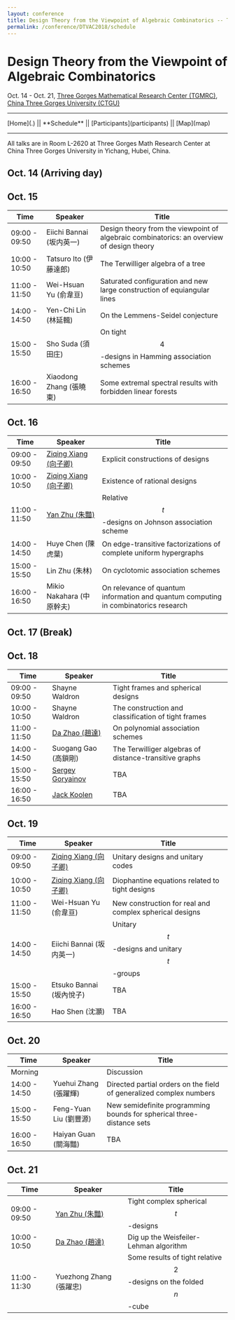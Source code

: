 ```yaml
---
layout: conference
title: Design Theory from the Viewpoint of Algebraic Combinatorics -- Three Gorges Mathematical Research Center
permalink: /conference/DTVAC2018/schedule
---
```


# Design Theory from the Viewpoint of Algebraic Combinatorics

Oct. 14 - Oct. 21, [Three Gorges Mathematical Research Center (TGMRC)](http://mathcenter.ctgu.edu.cn/), [China Three Gorges University (CTGU)](http://www.ctgu.edu.cn/)

<hr />
[Home](.) || **Schedule** || [Participants](participants) || [Map](map)
<hr />

All talks are in Room L-2620 at Three Gorges Math Research Center at China Three Gorges University in Yichang, Hubei, China. 

## Oct. 14 (Arriving day)

## Oct. 15

Time             | Speaker                     | Title
---------------- | --------------------------- | --------------------
09:00 - 09:50    | Eiichi Bannai (坂内英一)    | Design theory from the viewpoint of algebraic combinatorics: an overview of design theory
10:00 - 10:50    | Tatsuro Ito (伊藤達郎)      | The Terwilliger algebra of a tree
11:00 - 11:50    | Wei-Hsuan Yu (俞韋亘)       | Saturated configuration and new large construction of equiangular lines
14:00 - 14:50    | Yen-Chi Lin (林延輯)        | On the Lemmens-Seidel conjecture
15:00 - 15:50    | Sho Suda (須田庄)           | On tight $$4$$-designs in Hamming association schemes
16:00 - 16:50    | Xiaodong Zhang (張曉東)     | Some extremal spectral results with forbidden linear forests

## Oct. 16

Time             | Speaker                                     | Title
---------------- | ---------------------------                 | --------------------
09:00 - 09:50    | [Ziqing Xiang (向子卿)](http://ziqing.org/) | Explicit constructions of designs
10:00 - 10:50    | [Ziqing Xiang (向子卿)](http://ziqing.org/) | Existence of rational designs
11:00 - 11:50    | [Yan Zhu (朱豔)](http://yanzhu.org/)        | Relative $$t$$-designs on Johnson association scheme
14:00 - 14:50    | Huye Chen (陳虎葉)                          | On edge-transitive factorizations of complete uniform hypergraphs
15:00 - 15:50    | Lin Zhu (朱林)                              | On cyclotomic association schemes
16:00 - 16:50    | Mikio Nakahara (中原幹夫)                   | On relevance of quantum information and quantum computing in combinatorics research

## Oct. 17 (Break)

## Oct. 18

Time             | Speaker                                                                               | Title
---------------- | ---------------------------                                                           | --------------------
09:00 - 09:50    | Shayne Waldron                                                                        | Tight frames and spherical designs
10:00 - 10:50    | Shayne Waldron                                                                        | The construction and classification of tight frames
11:00 - 11:50    | [Da Zhao (趙達)](http://zhaoda.org/)                                                  | On polynomial association schemes
14:00 - 14:50    | Suogang Gao (高鎖剛)                                                                  | The Terwilliger algebras of distance-transitive graphs
15:00 - 15:50    | [Sergey Goryainov](http://www.math.sjtu.edu.cn/faculty/postdocs/Goryainov/index.html) | TBA
16:00 - 16:50    | [Jack Koolen](http://staff.ustc.edu.cn/~koolen/)                                      | TBA

## Oct. 19

Time             | Speaker                                     | Title
---------------- | ---------------------------                 | --------------------
09:00 - 09:50    | [Ziqing Xiang (向子卿)](http://ziqing.org/) | Unitary designs and unitary codes
10:00 - 10:50    | [Ziqing Xiang (向子卿)](http://ziqing.org/) | Diophantine equations related to tight designs
11:00 - 11:50    | Wei-Hsuan Yu (俞韋亘)                       | New construction for real and complex spherical designs
14:00 - 14:50    | Eiichi Bannai (坂内英一)                    | Unitary $$t$$-designs and unitary $$t$$-groups
15:00 - 15:50    | Etsuko Bannai (坂內悅子)                    | TBA
16:00 - 16:50    | Hao Shen (沈灝)                             | TBA

## Oct. 20

Time             | Speaker                     | Title
---------------- | --------------------------- | --------------------
Morning          |                             | Discussion
14:00 - 14:50    | Yuehui Zhang (張躍輝)       | Directed partial orders on the field of generalized complex numbers
15:00 - 15:50    | Feng-Yuan Liu (劉豐源)      | New semidefinite programming bounds for spherical three-distance sets
16:00 - 16:50    | Haiyan Guan (關海豔)        | TBA

## Oct. 21

Time             | Speaker                              | Title
---------------- | ---------------------------          | --------------------
09:00 - 09:50    | [Yan Zhu (朱豔)](http://yanzhu.org/) | Tight complex spherical $$t$$-designs
10:00 - 10:50    | [Da Zhao (趙達)](http://zhaoda.org/) | Dig up the Weisfeiler-Lehman algorithm
11:00 - 11:30    | Yuezhong Zhang (張躍忠)              | Some results of tight relative $$2$$-designs on the folded $$n$$-cube
